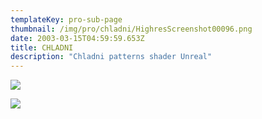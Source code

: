 ```yaml
---
templateKey: pro-sub-page
thumbnail: /img/pro/chladni/HighresScreenshot00096.png
date: 2003-03-15T04:59:59.653Z
title: CHLADNI
description: "Chladni patterns shader Unreal"
---
```



![](/img/pro/chladni/HighresScreenshot00074.png)

![](/img/pro/chladni/HighresScreenshot00098.png)


